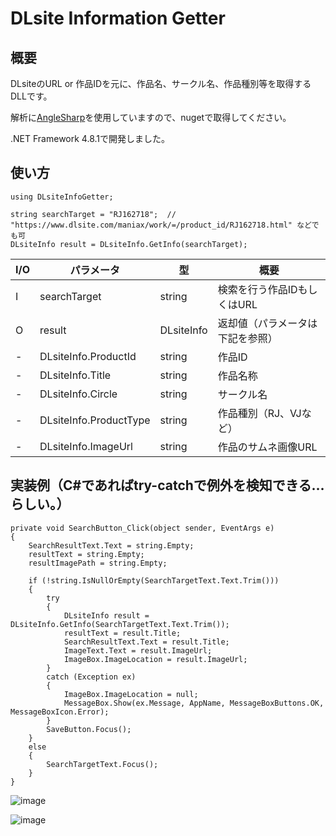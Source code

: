 # DLsite Information Getter
## 概要
DLsiteのURL or 作品IDを元に、作品名、サークル名、作品種別等を取得するDLLです。

解析に[AngleSharp](https://github.com/AngleSharp/AngleSharp)を使用していますので、nugetで取得してください。

.NET Framework 4.8.1で開発しました。



## 使い方
	using DLsiteInfoGetter;
 
	string searchTarget = "RJ162718";  // "https://www.dlsite.com/maniax/work/=/product_id/RJ162718.html" などでも可
	DLsiteInfo result = DLsiteInfo.GetInfo(searchTarget);


| I/O | パラメータ | 型 | 概要 |
|-----|-------------|----|----|
|  I  | searchTarget | string | 検索を行う作品IDもしくはURL |
|  O  | result | DLsiteInfo | 返却値（パラメータは下記を参照） |
|  -  | DLsiteInfo.ProductId | string | 作品ID |
|  -  | DLsiteInfo.Title | string | 作品名称 |
|  -  | DLsiteInfo.Circle | string | サークル名 |
|  -  | DLsiteInfo.ProductType | string | 作品種別（RJ、VJなど） |
|  -  | DLsiteInfo.ImageUrl | string | 作品のサムネ画像URL |



## 実装例（C#であればtry-catchで例外を検知できる…らしい。）
	private void SearchButton_Click(object sender, EventArgs e)
	{
		SearchResultText.Text = string.Empty;
		resultText = string.Empty;
		resultImagePath = string.Empty;

		if (!string.IsNullOrEmpty(SearchTargetText.Text.Trim()))
		{
			try
			{
				DLsiteInfo result = DLsiteInfo.GetInfo(SearchTargetText.Text.Trim());
				resultText = result.Title;
				SearchResultText.Text = result.Title;
				ImageText.Text = result.ImageUrl;
				ImageBox.ImageLocation = result.ImageUrl;
			}
			catch (Exception ex)
			{
				ImageBox.ImageLocation = null;
				MessageBox.Show(ex.Message, AppName, MessageBoxButtons.OK, MessageBoxIcon.Error);
			}
			SaveButton.Focus();
		}
		else
		{
			SearchTargetText.Focus();
		}
	}

 
![image](https://github.com/dekotan24/DLsiteInfoGetter/assets/27037519/47761f44-78d6-45e5-8b2d-fef498ab74f2)

![image](https://github.com/dekotan24/DLsiteInfoGetter/assets/27037519/4720e3ff-fad5-44da-a963-6d2bc3a8b136)

